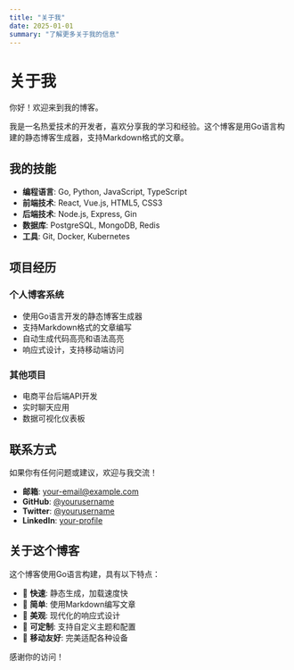 ```yaml
---
title: "关于我"
date: 2025-01-01
summary: "了解更多关于我的信息"
---
```


# 关于我

你好！欢迎来到我的博客。

我是一名热爱技术的开发者，喜欢分享我的学习和经验。这个博客是用Go语言构建的静态博客生成器，支持Markdown格式的文章。

## 我的技能

- **编程语言**: Go, Python, JavaScript, TypeScript
- **前端技术**: React, Vue.js, HTML5, CSS3
- **后端技术**: Node.js, Express, Gin
- **数据库**: PostgreSQL, MongoDB, Redis
- **工具**: Git, Docker, Kubernetes

## 项目经历

### 个人博客系统
- 使用Go语言开发的静态博客生成器
- 支持Markdown格式的文章编写
- 自动生成代码高亮和语法高亮
- 响应式设计，支持移动端访问

### 其他项目
- 电商平台后端API开发
- 实时聊天应用
- 数据可视化仪表板

## 联系方式

如果你有任何问题或建议，欢迎与我交流！

- **邮箱**: your-email@example.com
- **GitHub**: [@yourusername](https://github.com/yourusername)
- **Twitter**: [@yourusername](https://twitter.com/yourusername)
- **LinkedIn**: [your-profile](https://linkedin.com/in/your-profile)

## 关于这个博客

这个博客使用Go语言构建，具有以下特点：

- 🚀 **快速**: 静态生成，加载速度快
- 📝 **简单**: 使用Markdown编写文章
- 🎨 **美观**: 现代化的响应式设计
- 🔧 **可定制**: 支持自定义主题和配置
- 📱 **移动友好**: 完美适配各种设备

感谢你的访问！ 